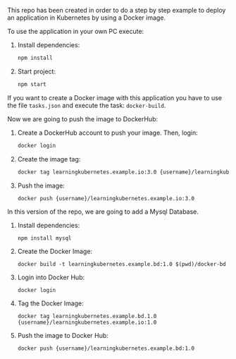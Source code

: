 This repo has been created in order to do a step by step example to deploy an application in Kubernetes by using a Docker image. 

To use the application in your own PC execute: 

1. Install dependencies: 

    ```bash
    npm install
    ```

2. Start project: 

    ```bash
    npm start
    ```

If you want to create a Docker image with this application you have to use the file ```tasks.json``` and execute the task: ```docker-build```.


Now we are going to push the image to DockerHub:

1. Create a DockerHub account to push your image. Then, login: 
    ```bash 
    docker login 
    ```
2. Create the image tag: 
    ```bash 
    docker tag learningkubernetes.example.io:3.0 {username}/learningkubernetes.example.io:1.0
    ```
3. Push the image: 
    ```
    docker push {username}/learningkubernetes.example.io:3.0
    ```

In this version of the repo, we are going to add a Mysql Database. 
1. Install dependencies:
    ```
    npm install mysql
    ```

2. Create the Docker Image: 
    ```
    docker build -t learningkubernetes.example.bd:1.0 $(pwd)/docker-bd
    ```
3. Login into Docker Hub: 
    ```
    docker login
    ```

4. Tag the Docker Image: 
    ```
    docker tag learningkubernetes.example.bd.1.0 {username}/learningkubernetes.example.io:1.0
    ```

5. Push the image to Docker Hub: 
    ```
    docker push {username}/learningkubernetes.example.bd:1.0
    ```




